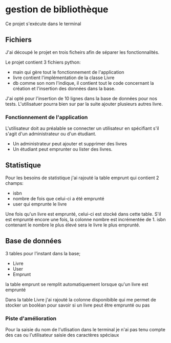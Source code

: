 # gestion de bibliothèque

Ce projet s'exécute dans le terminal

## Fichiers
J'ai découpé le projet en trois ficheirs afin de séparer les fonctionnalités.

Le projet contient 3 fichiers python:
- main qui gère tout le fonctionnement de l'application
- livre contient l'implémentation de la classe Livre 
- db comme son nom l'indique, il contient tout le code concernant la création et l'insertion des données dans la base.

J'ai opté pour l'insertion de 10 lignes dans la base de données pour nos tests. 
L'utilisatuer pourra bien sur par la suite ajouter plusieurs autres livre.

### Fonctionnement de l'application

L'utilisateur doit au préalable se connecter un utilisateur en spécifiant s'il s'agit d'un administrateur ou d'un étudiant.
- Un administrateur peut ajouter et supprimer des livres 
- Un étudiant peut emprunter ou lister des livres.


## Statistique
Pour les besoins de statistique j'ai rajouté la table emprunt qui contient 2 champs:
- isbn
- nombre de fois que celui-ci a été emprunté
- user qui emprunte le livre

Une fois qu'un livre est emprunté, celui-ci est stocké dans cette table. S'il est emprunté encore une fois,
la colonne nombre est incrémentée de 1. isbn contenant le nombre le plus élevé sera le livre le plus emprunté.

## Base de données

3 tables pour l'instant dans la base;
- Livre
- User
- Emprunt


la table emprunt se remplit automatiquement lorsque qu'un livre est emprunté 

Dans la table Livre j'ai rajouté la colonne disponibible qui me permet de stocker
un booléan pour savoir si un livre peut être emprunté ou pas 

### Piste d'amélioration

Pour la saisie du nom de l'utlisation dans le terminal je n'ai pas tenu compte des cas ou l'utilisateur 
saisie des caractères spéciaux
